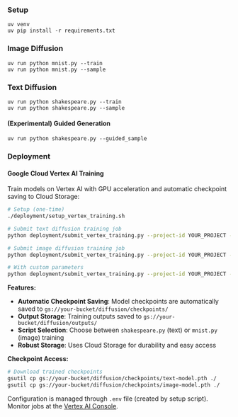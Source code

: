 ### Setup

```
uv venv
uv pip install -r requirements.txt
```

### Image Diffusion

```
uv run python mnist.py --train
uv run python mnist.py --sample
```

### Text Diffusion 

```
uv run python shakespeare.py --train
uv run python shakespeare.py --sample
```

#### (Experimental) Guided Generation

```
uv run python shakespeare.py --guided_sample
```

### Deployment

#### Google Cloud Vertex AI Training

Train models on Vertex AI with GPU acceleration and automatic checkpoint saving to Cloud Storage:

```bash
# Setup (one-time)
./deployment/setup_vertex_training.sh

# Submit text diffusion training job
python deployment/submit_vertex_training.py --project-id YOUR_PROJECT --bucket YOUR_BUCKET --script shakespeare.py

# Submit image diffusion training job  
python deployment/submit_vertex_training.py --project-id YOUR_PROJECT --bucket YOUR_BUCKET --script mnist.py

# With custom parameters
python deployment/submit_vertex_training.py --project-id YOUR_PROJECT --bucket YOUR_BUCKET --script shakespeare.py --epochs 10 --batch-size 32
```

**Features:**
- **Automatic Checkpoint Saving**: Model checkpoints are automatically saved to `gs://your-bucket/diffusion/checkpoints/`
- **Output Storage**: Training outputs saved to `gs://your-bucket/diffusion/outputs/`
- **Script Selection**: Choose between `shakespeare.py` (text) or `mnist.py` (image) training
- **Robust Storage**: Uses Cloud Storage for durability and easy access

**Checkpoint Access:**
```bash
# Download trained checkpoints
gsutil cp gs://your-bucket/diffusion/checkpoints/text-model.pth ./
gsutil cp gs://your-bucket/diffusion/checkpoints/image-model.pth ./
```

Configuration is managed through `.env` file (created by setup script). Monitor jobs at the [Vertex AI Console](https://console.cloud.google.com/ai/training/jobs).